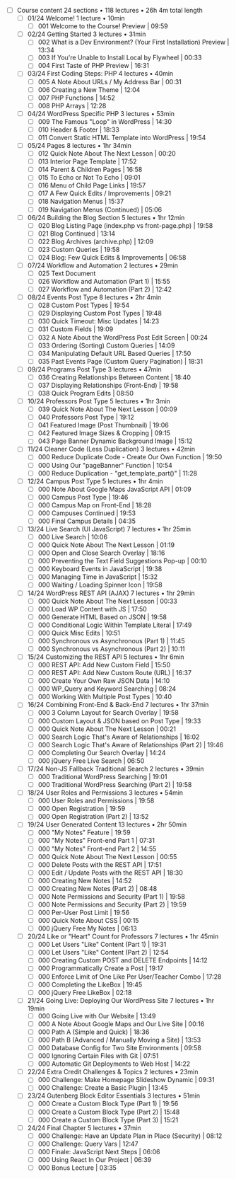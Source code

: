 - [ ] Course content 24 sections • 118 lectures • 26h 4m total length
	- [ ] 01/24 Welcome! 1 lecture • 10min
		- [ ] 001 Welcome to the Course! Preview | 09:59
	- [ ] 02/24 Getting Started 3 lectures • 31min
		- [ ] 002 What is a Dev Environment? (Your First Installation) Preview | 13:34
		- [ ] 003 If You're Unable to Install Local by Flywheel | 00:33
		- [ ] 004 First Taste of PHP Preview | 16:31
	- [ ] 03/24 First Coding Steps: PHP 4 lectures • 40min
		- [ ] 005 A Note About URLs / My Address Bar | 00:31
		- [ ] 006 Creating a New Theme | 12:04
		- [ ] 007 PHP Functions | 14:52
		- [ ] 008 PHP Arrays | 12:28
	- [ ] 04/24 WordPress Specific PHP 3 lectures • 53min
		- [ ] 009 The Famous "Loop" in WordPress | 14:30
		- [ ] 010 Header & Footer | 18:33
		- [ ] 011 Convert Static HTML Template into WordPress | 19:54
	- [ ] 05/24 Pages 8 lectures • 1hr 34min
		- [ ] 012 Quick Note About The Next Lesson | 00:20
		- [ ] 013 Interior Page Template | 17:52
		- [ ] 014 Parent & Children Pages | 16:58
		- [ ] 015 To Echo or Not To Echo | 09:01
		- [ ] 016 Menu of Child Page Links | 19:57
		- [ ] 017 A Few Quick Edits / Improvements | 09:21
		- [ ] 018 Navigation Menus | 15:37
		- [ ] 019 Navigation Menus (Continued) | 05:06
	- [ ] 06/24 Building the Blog Section 5 lectures • 1hr 12min
		- [ ] 020 Blog Listing Page (index.php vs front-page.php) | 19:58
		- [ ] 021 Blog Continued | 13:14
		- [ ] 022 Blog Archives (archive.php) | 12:09
		- [ ] 023 Custom Queries | 19:58
		- [ ] 024 Blog: Few Quick Edits & Improvements | 06:58
	- [ ] 07/24 Workflow and Automation 2 lectures • 29min
		- [ ] 025 Text Document
		- [ ] 026 Workflow and Automation (Part 1) | 15:55
		- [ ] 027 Workflow and Automation (Part 2) | 12:42
	- [ ] 08/24 Events Post Type 8 lectures • 2hr 4min
		- [ ] 028 Custom Post Types | 19:54
		- [ ] 029 Displaying Custom Post Types | 19:48
		- [ ] 030 Quick Timeout: Misc Updates | 14:23
		- [ ] 031 Custom Fields | 19:09
		- [ ] 032 A Note About the WordPress Post Edit Screen | 00:24
		- [ ] 033 Ordering (Sorting) Custom Queries | 14:09
		- [ ] 034 Manipulating Default URL Based Queries | 17:50
		- [ ] 035 Past Events Page (Custom Query Pagination) | 18:31
	- [ ] 09/24 Programs Post Type 3 lectures • 47min
		- [ ] 036 Creating Relationships Between Content | 18:40
		- [ ] 037 Displaying Relationships (Front-End) | 19:58
		- [ ] 038 Quick Program Edits | 08:50
	- [ ] 10/24 Professors Post Type 5 lectures • 1hr 3min
		- [ ] 039 Quick Note About The Next Lesson | 00:09
		- [ ] 040 Professors Post Type | 19:12
		- [ ] 041 Featured Image (Post Thumbnail) | 19:06
		- [ ] 042 Featured Image Sizes & Cropping | 09:15
		- [ ] 043 Page Banner Dynamic Background Image | 15:12
	- [ ] 11/24 Cleaner Code (Less Duplication) 3 lectures • 42min
		- [ ] 000 Reduce Duplicate Code - Create Our Own Function | 19:50
		- [ ] 000 Using Our "pageBanner" Function | 10:54
		- [ ] 000 Reduce Duplication - "get_template_part()" | 11:28
	- [ ] 12/24 Campus Post Type 5 lectures • 1hr 4min
		- [ ] 000 Note About Google Maps JavaScript API | 01:09
		- [ ] 000 Campus Post Type | 19:46
		- [ ] 000 Campus Map on Front-End | 18:28
		- [ ] 000 Campuses Continued | 19:53
		- [ ] 000 Final Campus Details | 04:35
	- [ ] 13/24 Live Search (UI JavaScript) 7 lectures • 1hr 25min
		- [ ] 000 Live Search | 10:06
		- [ ] 000 Quick Note About The Next Lesson | 01:19
		- [ ] 000 Open and Close Search Overlay | 18:16
		- [ ] 000 Preventing the Text Field Suggestions Pop-up | 00:10
		- [ ] 000 Keyboard Events in JavaScript | 19:38
		- [ ] 000 Managing Time in JavaScript | 15:32
		- [ ] 000 Waiting / Loading Spinner Icon | 19:58
	- [ ] 14/24 WordPress REST API (AJAX) 7 lectures • 1hr 29min
		- [ ] 000 Quick Note About The Next Lesson | 00:33
		- [ ] 000 Load WP Content with JS | 17:50
		- [ ] 000 Generate HTML Based on JSON | 19:58
		- [ ] 000 Conditional Logic Within Template Literal | 17:49
		- [ ] 000 Quick Misc Edits | 10:51
		- [ ] 000 Synchronous vs Asynchronous (Part 1) | 11:45
		- [ ] 000 Synchronous vs Asynchronous (Part 2) | 10:11
	- [ ] 15/24 Customizing the REST API 5 lectures • 1hr 6min
		- [ ] 000 REST API: Add New Custom Field | 15:50
		- [ ] 000 REST API: Add New Custom Route (URL) | 16:37
		- [ ] 000 Create Your Own Raw JSON Data | 14:10
		- [ ] 000 WP_Query and Keyword Searching | 08:24
		- [ ] 000 Working With Multiple Post Types | 10:40
	- [ ] 16/24 Combining Front-End & Back-End 7 lectures • 1hr 37min
		- [ ] 000 3 Column Layout for Search Overlay | 19:58
		- [ ] 000 Custom Layout & JSON based on Post Type | 19:33
		- [ ] 000 Quick Note About The Next Lesson | 00:21
		- [ ] 000 Search Logic That's Aware of Relationships | 16:02
		- [ ] 000 Search Logic That's Aware of Relationships (Part 2) | 19:46
		- [ ] 000 Completing Our Search Overlay | 14:24
		- [ ] 000 jQuery Free Live Search | 06:50
	- [ ] 17/24 Non-JS Fallback Traditional Search 2 lectures • 39min
		- [ ] 000 Traditional WordPress Searching | 19:01
		- [ ] 000 Traditional WordPress Searching (Part 2) | 19:58
	- [ ] 18/24 User Roles and Permissions 3 lectures • 54min
		- [ ] 000 User Roles and Permissions | 19:58
		- [ ] 000 Open Registration | 19:59
		- [ ] 000 Open Registration (Part 2) | 13:52
	- [ ] 19/24 User Generated Content 13 lectures • 2hr 50min
		- [ ] 000 "My Notes" Feature | 19:59
		- [ ] 000 "My Notes" Front-end Part 1 | 07:31
		- [ ] 000 "My Notes" Front-end Part 2 | 14:55
		- [ ] 000 Quick Note About The Next Lesson | 00:55
		- [ ] 000 Delete Posts with the REST API | 17:51
		- [ ] 000 Edit / Update Posts with the REST API | 18:30
		- [ ] 000 Creating New Notes | 14:52
		- [ ] 000 Creating New Notes (Part 2) | 08:48
		- [ ] 000 Note Permissions and Security (Part 1) | 19:58
		- [ ] 000 Note Permissions and Security (Part 2) | 19:59
		- [ ] 000 Per-User Post Limit | 19:56
		- [ ] 000 Quick Note About CSS | 00:15
		- [ ] 000 jQuery Free My Notes | 06:13
	- [ ] 20/24 Like or "Heart" Count for Professors 7 lectures • 1hr 45min
		- [ ] 000 Let Users "Like" Content (Part 1) | 19:31
		- [ ] 000 Let Users "Like" Content (Part 2) | 12:54
		- [ ] 000 Creating Custom POST and DELETE Endpoints | 14:12
		- [ ] 000 Programmatically Create a Post | 19:17
		- [ ] 000 Enforce Limit of One Like Per User/Teacher Combo | 17:28
		- [ ] 000 Completing the LikeBox | 19:45
		- [ ] 000 jQuery Free LikeBox | 02:18
	- [ ] 21/24 Going Live: Deploying Our WordPress Site 7 lectures • 1hr 19min
		- [ ] 000 Going Live with Our Website | 13:49
		- [ ] 000 A Note About Google Maps and Our Live Site | 00:16
		- [ ] 000 Path A (Simple and Quick) | 18:36
		- [ ] 000 Path B (Advanced / Manually Moving a Site) | 13:53
		- [ ] 000 Database Config for Two Site Environments | 09:58
		- [ ] 000 Ignoring Certain Files with Git | 07:51
		- [ ] 000 Automatic Git Deployments to Web Host | 14:22
	- [ ] 22/24 Extra Credit Challenges & Topics 2 lectures • 23min
		- [ ] 000 Challenge: Make Homepage Slideshow Dynamic | 09:31
		- [ ] 000 Challenge: Create a Basic Plugin | 13:45
	- [ ] 23/24 Gutenberg Block Editor Essentials 3 lectures • 51min
		- [ ] 000 Create a Custom Block Type (Part 1) | 19:56
		- [ ] 000 Create a Custom Block Type (Part 2) | 15:48
		- [ ] 000 Create a Custom Block Type (Part 3) | 15:21
	- [ ] 24/24 Final Chapter 5 lectures • 37min
		- [ ] 000 Challenge: Have an Update Plan in Place (Security) | 08:12
		- [ ] 000 Challenge: Query Vars | 12:47
		- [ ] 000 Finale: JavaScript Next Steps | 06:06
		- [ ] 000 Using React In Our Project | 06:39
		- [ ] 000 Bonus Lecture | 03:35

